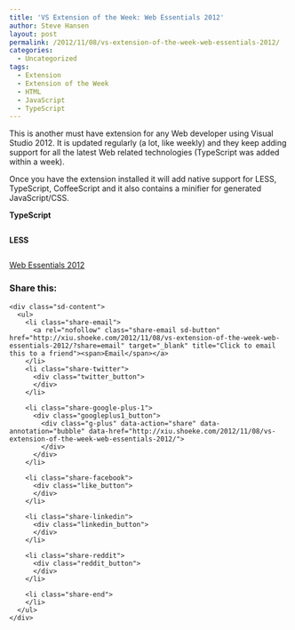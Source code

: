 ```yaml
---
title: 'VS Extension of the Week: Web Essentials 2012'
author: Steve Hansen
layout: post
permalink: /2012/11/08/vs-extension-of-the-week-web-essentials-2012/
categories:
  - Uncategorized
tags:
  - Extension
  - Extension of the Week
  - HTML
  - JavaScript
  - TypeScript
---
```

This is another must have extension for any Web developer using Visual Studio 2012. It is updated regularly (a lot, like weekly) and they keep adding support for all the latest Web related technologies (TypeScript was added within a week).

Once you have the extension installed it will add native support for LESS, TypeScript, CoffeeScript and it also contains a minifier for generated JavaScript/CSS.

**TypeScript**

[<img class="alignnone size-full wp-image-901" title="typescript" src="http://i0.wp.com/xiu.shoeke.com/wp-content/uploads/2012/11/typescript.png?fit=600%2C405" alt="" data-recalc-dims="1" />][1]

**LESS**

[<img class="alignnone size-full wp-image-911" title="Less preview" src="http://i1.wp.com/xiu.shoeke.com/wp-content/uploads/2012/11/Less-preview.png?fit=454%2C255" alt="" data-recalc-dims="1" />][2]

[Web Essentials 2012][3]

<div class="sharedaddy sd-sharing-enabled">
  <div class="robots-nocontent sd-block sd-social sd-social-official sd-sharing">
    <h3 class="sd-title">
      Share this:
    </h3>
    
    <div class="sd-content">
      <ul>
        <li class="share-email">
          <a rel="nofollow" class="share-email sd-button" href="http://xiu.shoeke.com/2012/11/08/vs-extension-of-the-week-web-essentials-2012/?share=email" target="_blank" title="Click to email this to a friend"><span>Email</span></a>
        </li>
        <li class="share-twitter">
          <div class="twitter_button">
          </div>
        </li>
        
        <li class="share-google-plus-1">
          <div class="googleplus1_button">
            <div class="g-plus" data-action="share" data-annotation="bubble" data-href="http://xiu.shoeke.com/2012/11/08/vs-extension-of-the-week-web-essentials-2012/">
            </div>
          </div>
        </li>
        
        <li class="share-facebook">
          <div class="like_button">
          </div>
        </li>
        
        <li class="share-linkedin">
          <div class="linkedin_button">
          </div>
        </li>
        
        <li class="share-reddit">
          <div class="reddit_button">
          </div>
        </li>
        
        <li class="share-end">
        </li>
      </ul>
    </div>
  </div>
</div>

 [1]: http://i0.wp.com/xiu.shoeke.com/wp-content/uploads/2012/11/typescript.png
 [2]: http://i1.wp.com/xiu.shoeke.com/wp-content/uploads/2012/11/Less-preview.png
 [3]: http://visualstudiogallery.msdn.microsoft.com/07d54d12-7133-4e15-becb-6f451ea3bea6